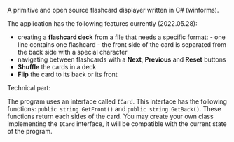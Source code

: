 A primitive and open source flashcard displayer written in C# (winforms).

The application has the following features currently (2022.05.28):
  - creating a **flashcard deck** from a file that needs a
    specific format:
                    - one line contains one flashcard
                    - the front side of the card is separated from the back side with a special character                    
  - navigating between flashcards with a **Next**, **Previous** and **Reset** buttons
  - **Shuffle** the cards in a deck
  - **Flip** the card to its back or its front

  Technical part:

  The program uses an interface called `ICard`. This interface has the following functions:
  `public string GetFront()` and `public string GetBack()`. These functions return each sides of the card.
  You may create your own class implementing the `ICard` interface, it will be compatible with the current state of the program.
